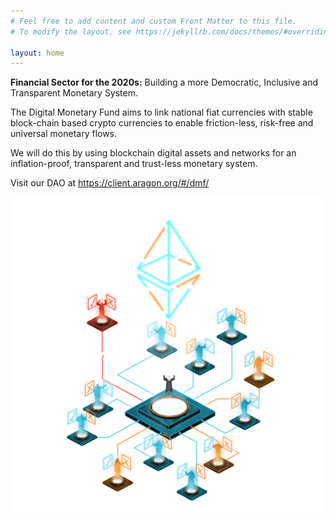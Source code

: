 ```yaml
---
# Feel free to add content and custom Front Matter to this file.
# To modify the layout, see https://jekyllrb.com/docs/themes/#overriding-theme-defaults  

layout: home
---
```


**Financial Sector for the 2020s:** Building a more Democratic, Inclusive and Transparent Monetary System.

The Digital Monetary Fund aims to link national fiat currencies with stable block-chain based crypto currencies to enable friction-less, risk-free and universal monetary flows.

We will do this by using blockchain digital assets and networks for an inflation-proof, transparent and trust-less monetary system.

Visit our DAO at <a href="https://client.aragon.org/#/dmf/" target="_blank">https://client.aragon.org/#/dmf/</a>

![DAO](/assets/dao-2.png)


